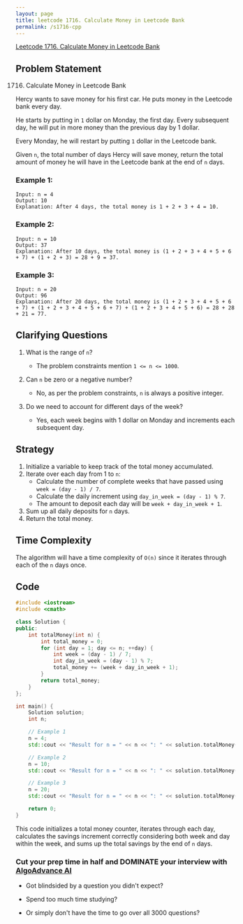 ```yaml
---
layout: page
title: leetcode 1716. Calculate Money in Leetcode Bank
permalink: /s1716-cpp
---
```

[Leetcode 1716. Calculate Money in Leetcode Bank](https://algoadvance.github.io/algoadvance/l1716)
## Problem Statement

1716. Calculate Money in Leetcode Bank

Hercy wants to save money for his first car. He puts money in the Leetcode bank every day. 

He starts by putting in `1` dollar on Monday, the first day. Every subsequent day, he will put in more money than the previous day by 1 dollar.

Every Monday, he will restart by putting `1` dollar in the Leetcode bank.

Given `n`, the total number of days Hercy will save money, return the total amount of money he will have in the Leetcode bank at the end of `n` days.

### Example 1:
```
Input: n = 4
Output: 10
Explanation: After 4 days, the total money is 1 + 2 + 3 + 4 = 10.
```

### Example 2:
```
Input: n = 10
Output: 37
Explanation: After 10 days, the total money is (1 + 2 + 3 + 4 + 5 + 6 + 7) + (1 + 2 + 3) = 28 + 9 = 37.
```

### Example 3:
```
Input: n = 20
Output: 96
Explanation: After 20 days, the total money is (1 + 2 + 3 + 4 + 5 + 6 + 7) + (1 + 2 + 3 + 4 + 5 + 6 + 7) + (1 + 2 + 3 + 4 + 5 + 6) = 28 + 28 + 21 = 77.
```

## Clarifying Questions
1. What is the range of `n`? 
   - The problem constraints mention `1 <= n <= 1000`.

2. Can `n` be zero or a negative number?
   - No, as per the problem constraints, `n` is always a positive integer.

3. Do we need to account for different days of the week?
   - Yes, each week begins with 1 dollar on Monday and increments each subsequent day.

## Strategy

1. Initialize a variable to keep track of the total money accumulated.
2. Iterate over each day from 1 to `n`:
   - Calculate the number of complete weeks that have passed using `week = (day - 1) / 7`.
   - Calculate the daily increment using `day_in_week = (day - 1) % 7`.
   - The amount to deposit each day will be `week + day_in_week + 1`.
3. Sum up all daily deposits for `n` days.
4. Return the total money.

## Time Complexity

The algorithm will have a time complexity of `O(n)` since it iterates through each of the `n` days once.

## Code

```cpp
#include <iostream>
#include <cmath>

class Solution {
public:
    int totalMoney(int n) {
        int total_money = 0;
        for (int day = 1; day <= n; ++day) {
            int week = (day - 1) / 7;
            int day_in_week = (day - 1) % 7;
            total_money += (week + day_in_week + 1);
        }
        return total_money;
    }
};

int main() {
    Solution solution;
    int n;

    // Example 1
    n = 4;
    std::cout << "Result for n = " << n << ": " << solution.totalMoney(n) << std::endl;  // Output: 10

    // Example 2
    n = 10;
    std::cout << "Result for n = " << n << ": " << solution.totalMoney(n) << std::endl;  // Output: 37

    // Example 3
    n = 20;
    std::cout << "Result for n = " << n << ": " << solution.totalMoney(n) << std::endl;  // Output: 96

    return 0;
}
```

This code initializes a total money counter, iterates through each day, calculates the savings increment correctly considering both week and day within the week, and sums up the total savings by the end of `n` days.


### Cut your prep time in half and DOMINATE your interview with [AlgoAdvance AI](https://algoAdvance.com)

- Got blindsided by a question you didn't expect?

- Spend too much time studying?

- Or simply don't have the time to go over all 3000 questions?

